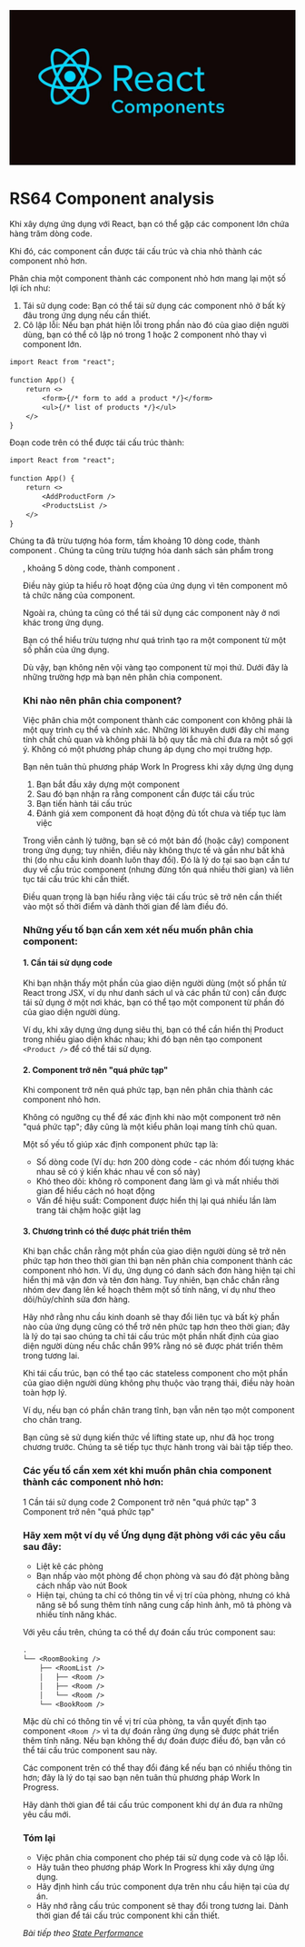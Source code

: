 
![Create-HTML-1](images/components.jpg) 

# RS64 Component analysis

Khi xây dựng ứng dụng với React, bạn có thể gặp các component lớn chứa hàng trăm dòng code.

Khi đó, các component cần được tái cấu trúc và chia nhỏ thành các component nhỏ hơn.

Phân chia một component thành các component nhỏ hơn mang lại một số lợi ích như:

1. Tái sử dụng code: Bạn có thể tái sử dụng các component nhỏ ở bất kỳ đâu trong ứng dụng nếu cần thiết.
2. Cô lập lỗi: Nếu bạn phát hiện lỗi trong phần nào đó của giao diện người dùng, bạn có thể cô lập nó trong 1 hoặc 2 component nhỏ thay vì component lớn.

```
import React from "react";

function App() {
    return <>
        <form>{/* form to add a product */}</form>
        <ul>{/* list of products */}</ul>
    </>
}
```

Đoạn code trên có thể được tái cấu trúc thành:

```
import React from "react";

function App() {
    return <>
        <AddProductForm />
        <ProductsList />
    </>
}
```

Chúng ta đã trừu tượng hóa form, tầm khoảng 10 dòng code, thành component <AddProductForm>. Chúng ta cũng trừu tượng hóa danh sách sản phẩm trong <ul>, khoảng 5 dòng code, thành component <ProductsList />.

Điều này giúp ta hiểu rõ hoạt động của ứng dụng vì tên component mô tả chức năng của component.

Ngoài ra, chúng ta cũng có thể tái sử dụng các component này ở nơi khác trong ứng dụng.

Bạn có thể hiểu trừu tượng như quá trình tạo ra một component từ một số phần của ứng dụng.

Dù vậy, bạn không nên vội vàng tạo component từ mọi thứ. Dưới đây là những trường hợp mà bạn nên phân chia component.

### Khi nào nên phân chia component?

Việc phân chia một component thành các component con không phải là một quy trình cụ thể và chính xác. Những lời khuyên dưới đây chỉ mang tính chất chủ quan và không phải là bộ quy tắc mà chỉ đưa ra một số gợi ý. Không có một phương pháp chung áp dụng cho mọi trường hợp.

Bạn nên tuân thủ phương pháp Work In Progress khi xây dựng ứng dụng

1. Bạn bắt đầu xây dựng một component
2. Sau đó bạn nhận ra rằng component cần được tái cấu trúc
3. Bạn tiến hành tái cấu trúc
4. Đánh giá xem component đã hoạt động đủ tốt chưa và tiếp tục làm việc

Trong viễn cảnh lý tưởng, bạn sẽ có một bản đồ (hoặc cây) component trong ứng dụng; tuy nhiên, điều này không thực tế và gần như bất khả thi (do nhu cầu kinh doanh luôn thay đổi). Đó là lý do tại sao bạn cần tư duy về cấu trúc component (nhưng đừng tốn quá nhiều thời gian) và liên tục tái cấu trúc khi cần thiết.

Điều quan trọng là bạn hiểu rằng việc tái cấu trúc sẽ trở nên cần thiết vào một số thời điểm và dành thời gian để làm điều đó.

### Những yếu tố bạn cần xem xét nếu muốn phân chia component:

#### 1. Cần tái sử dụng code

Khi bạn nhận thấy một phần của giao diện người dùng (một số phần tử React trong JSX, ví dụ như danh sách ul và các phần tử con) cần được tái sử dụng ở một nơi khác, bạn có thể tạo một component từ phần đó của giao diện người dùng.

Ví dụ, khi xây dựng ứng dụng siêu thị, bạn có thể cần hiển thị Product trong nhiều giao diện khác nhau; khi đó bạn nên tạo component `<Product />` để có thể tái sử dụng.

#### 2. Component trở nên "quá phức tạp"

Khi component trở nên quá phức tạp, bạn nên phân chia thành các component nhỏ hơn.

Không có ngưỡng cụ thể để xác định khi nào một component trở nên "quá phức tạp"; đây cũng là một kiểu phân loại mang tính chủ quan.

Một số yếu tố giúp xác định component phức tạp là:

- Số dòng code (Ví dụ: hơn 200 dòng code - các nhóm đối tượng khác nhau sẽ có ý kiến khác nhau về con số này)
- Khó theo dõi: không rõ component đang làm gì và mất nhiều thời gian để hiểu cách nó hoạt động
- Vấn đề hiệu suất: Component được hiển thị lại quá nhiều lần làm trang tải chậm hoặc giật lag

#### 3. Chương trình có thể được phát triển thêm

Khi bạn chắc chắn rằng một phần của giao diện người dùng sẽ trở nên phức tạp hơn theo thời gian thì bạn nên phân chia component thành các component nhỏ hơn. Ví dụ, ứng dụng có danh sách đơn hàng hiện tại chỉ hiển thị mã vận đơn và tên đơn hàng. Tuy nhiên, bạn chắc chắn rằng nhóm dev đang lên kế hoạch thêm một số tính năng, ví dụ như theo dõi/hủy/chỉnh sửa đơn hàng.

Hãy nhớ rằng nhu cầu kinh doanh sẽ thay đổi liên tục và bất kỳ phần nào của ứng dụng cũng có thể trở nên phức tạp hơn theo thời gian; đây là lý do tại sao chúng ta chỉ tái cấu trúc một phần nhất định của giao diện người dùng nếu chắc chắn 99% rằng nó sẽ được phát triển thêm trong tương lai.

Khi tái cấu trúc, bạn có thể tạo các stateless component cho một phần của giao diện người dùng không phụ thuộc vào trạng thái, điều này hoàn toàn hợp lý.

Ví dụ, nếu bạn có phần chân trang tĩnh, bạn vẫn nên tạo một component cho chân trang.

Bạn cũng sẽ sử dụng kiến thức về lifting state up, như đã học trong chương trước. Chúng ta sẽ tiếp tục thực hành trong vài bài tập tiếp theo.

### Các yếu tố cần xem xét khi muốn phân chia component thành các component nhỏ hơn:

1 Cần tái sử dụng code
2 Component trở nên "quá phức tạp"
3 Component trở nên "quá phức tạp"

### Hãy xem một ví dụ về Ứng dụng đặt phòng với các yêu cầu sau đây:

- Liệt kê các phòng
- Bạn nhấp vào một phòng để chọn phòng và sau đó đặt phòng bằng cách nhấp vào nút Book
- Hiện tại, chúng ta chỉ có thông tin về vị trí của phòng, nhưng có khả năng sẽ bổ sung thêm tính năng cung cấp hình ảnh, mô tả phòng và nhiều tính năng khác.

Với yêu cầu trên, chúng ta có thể dự đoán cấu trúc component sau:

```
. 
└── <RoomBooking />
    ├── <RoomList />
    │   ├── <Room />
    │   ├── <Room />
    │   └── <Room />
    └── <BookRoom />
```

Mặc dù chỉ có thông tin về vị trí của phòng, ta vẫn quyết định tạo component `<Room />` vì ta dự đoán rằng ứng dụng sẽ được phát triển thêm tính năng. Nếu bạn không thể dự đoán được điều đó, bạn vẫn có thể tái cấu trúc component sau này.

Các component trên có thể thay đổi đáng kể nếu bạn có nhiều thông tin hơn; đây là lý do tại sao bạn nên tuân thủ phương pháp Work In Progress. 

Hãy dành thời gian để tái cấu trúc component khi dự án đưa ra những yêu cầu mới.

### Tóm lại

- Việc phân chia component cho phép tái sử dụng code và cô lập lỗi.
- Hãy tuân theo phương pháp Work In Progress khi xây dựng ứng dụng.
- Hãy định hình cấu trúc component dựa trên nhu cầu hiện tại của dự án.
- Hãy nhớ rằng cấu trúc component sẽ thay đổi trong tương lai. Dành thời gian để tái cấu trúc component khi cần thiết.

*Bài tiếp theo [State Performance](/lesson/session/session_65_state_performance.md)*